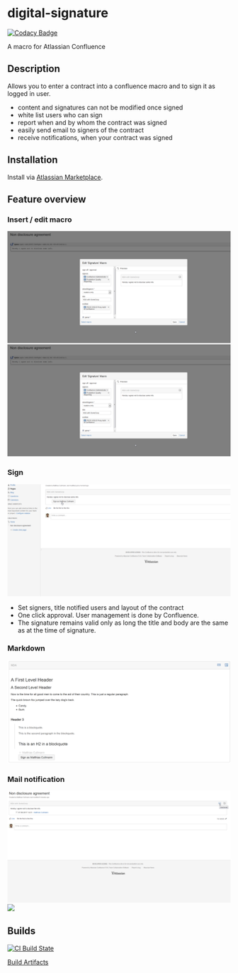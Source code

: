 # digital-signature

[![Codacy Badge](https://api.codacy.com/project/badge/Grade/2e7111f7beb84222bdf07f8fc3c788f9)](https://app.codacy.com/app/baloise/digital-signature?utm_source=github.com&utm_medium=referral&utm_content=baloise/digital-signature&utm_campaign=Badge_Grade_Dashboard)

A macro for Atlassian Confluence

## Description
Allows you to enter a contract into a confluence macro and to sign it as logged in user.
- content and signatures can not be modified once signed
- white list users who can sign
- report when and by whom the contract was signed
- easily send email to signers of the contract
- receive notifications, when your contract was signed

## Installation
Install via [Atlassian Marketplace](https://marketplace.atlassian.com/plugins/com.baloise.confluence.digital-signature).

## Feature overview
### Insert / edit macro
![](./docs/img/contract_text.png)
![](./docs/img/edit.png)

### Sign
![](./docs/img/sign.png)

- Set signers, title notified users and layout of the contract
- One click approval. User management is done by Confluence.
- The signature remains valid only as long the title and body are the same as at the time of signature.

### Markdown
![](./docs/img/markdown.png)

### Mail notification
![](./docs/img/report_email_export.png)
![](./docs/img/send_mail.png.png)

## Builds
[![CI Build State](https://github.com/baloise/digital-signature/workflows/CI/badge.svg)](https://github.com/baloise/digital-signature/actions?query=workflow%3A%22CI%22)

[Build Artifacts](https://github.com/baloise/digital-signature/tree/gh-pages/release)
